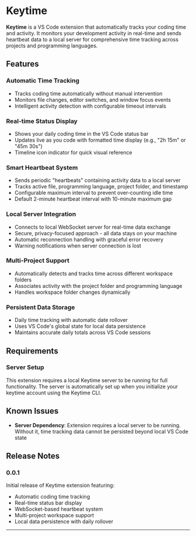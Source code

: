 # Keytime

**Keytime** is a VS Code extension that automatically tracks your coding time and activity. It monitors your development activity in real-time and sends heartbeat data to a local server for comprehensive time tracking across projects and programming languages.

## Features

### **Automatic Time Tracking**

- Tracks coding time automatically without manual intervention
- Monitors file changes, editor switches, and window focus events
- Intelligent activity detection with configurable timeout intervals

### **Real-time Status Display**

- Shows your daily coding time in the VS Code status bar
- Updates live as you code with formatted time display (e.g., "2h 15m" or "45m 30s")
- Timeline icon indicator for quick visual reference

### **Smart Heartbeat System**

- Sends periodic "heartbeats" containing activity data to a local server
- Tracks active file, programming language, project folder, and timestamp
- Configurable maximum interval to prevent over-counting idle time
- Default 2-minute heartbeat interval with 10-minute maximum gap

### **Local Server Integration**

- Connects to local WebSocket server for real-time data exchange
- Secure, privacy-focused approach - all data stays on your machine
- Automatic reconnection handling with graceful error recovery
- Warning notifications when server connection is lost

### **Multi-Project Support**

- Automatically detects and tracks time across different workspace folders
- Associates activity with the project folder and programming language
- Handles workspace folder changes dynamically

### **Persistent Data Storage**

- Daily time tracking with automatic date rollover
- Uses VS Code's global state for local data persistence
- Maintains accurate daily totals across VS Code sessions

## Requirements

### Server Setup

This extension requires a local Keytime server to be running for full functionality. The server is automatically set up when you initialize your keytime account using the Keytime CLI.

## Known Issues

- **Server Dependency**: Extension requires a local server to be running. Without it, time tracking data cannot be persisted beyond local VS Code state

## Release Notes

### 0.0.1

Initial release of Keytime extension featuring:

- Automatic coding time tracking
- Real-time status bar display
- WebSocket-based heartbeat system
- Multi-project workspace support
- Local data persistence with daily rollover

---
